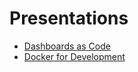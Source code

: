 # Presentations

- [Dashboards as Code](https://gitpitch.com/HarryEmartland/presentations/master?p=dashboards-as-code)
- [Docker for Development](https://gitpitch.com/HarryEmartland/presentations/master?p=dockerForDevelopment)